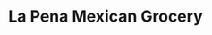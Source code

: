 ---
title: "La Pena Mexican Grocery"
url: /noblesville/la-pena-mexican-grocery/
shop: supermarket
---